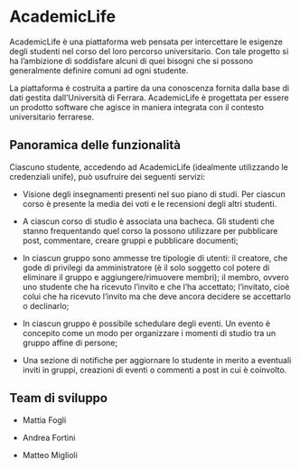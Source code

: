 # AcademicLife

AcademicLife è una piattaforma web pensata per intercettare le esigenze degli studenti nel corso del loro percorso universitario. Con tale progetto si ha l’ambizione di soddisfare alcuni di quei bisogni che si possono generalmente definire comuni ad ogni studente.

La piattaforma è costruita a partire da una conoscenza fornita dalla base di dati gestita dall’Università di Ferrara. AcademicLife è progettata per essere un prodotto software che agisce in maniera integrata con il contesto universitario ferrarese.

## Panoramica delle funzionalità
Ciascuno studente, accedendo ad AcademicLife (idealmente utilizzando le credenziali unife), può usufruire dei seguenti servizi:

* Visione degli insegnamenti presenti nel suo piano di studi. Per ciascun corso è presente la media dei voti e le recensioni degli altri studenti.

* A ciascun corso di studio è associata una bacheca. Gli studenti che stanno frequentando quel corso la possono utilizzare per pubblicare post, commentare, creare gruppi e pubblicare documenti;

* In ciascun gruppo sono ammesse tre tipologie di utenti: il creatore, che gode di privilegi da amministratore (è il solo soggetto col potere di eliminare il gruppo e aggiungere/rimuovere membri); il membro, ovvero uno studente che ha ricevuto l’invito e che l’ha accettato; l’invitato, cioè colui che ha ricevuto l’invito ma che deve ancora decidere se accettarlo o declinarlo;

* In ciascun gruppo è possibile schedulare degli eventi. Un evento è concepito come un modo per organizzare i momenti di studio tra un gruppo affine di persone;

* Una sezione di notifiche per aggiornare lo studente in merito a eventuali inviti in gruppi, creazioni di eventi o commenti a post in cui è coinvolto.

## Team di sviluppo

* Mattia Fogli

* Andrea Fortini

* Matteo Miglioli
